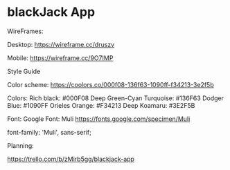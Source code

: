 # blackJack App

WireFrames:

  Desktop:
  https://wireframe.cc/druszv

  Mobile:
  https://wireframe.cc/9O7IMP


Style Guide

  Color scheme:
  https://coolors.co/000f08-136f63-1090ff-f34213-3e2f5b

  Colors:
  Rich black: #000F08
  Deep Green-Cyan Turquoise: #136F63
  Dodger Blue: #1090FF
  Orieles Orange: #F34213
  Deep Koamaru: #3E2F5B

  Font:
  Google Font: Muli
  https://fonts.google.com/specimen/Muli

  <link href="https://fonts.googleapis.com/css?family=Muli" rel="stylesheet">

  font-family: 'Muli', sans-serif;


Planning:

https://trello.com/b/zMirb5gg/blackjack-app
